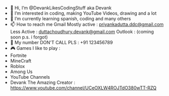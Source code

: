 - 👋 Hi, I’m @DevankLikesCodingStuff aka Devank
- 👀 I’m interested in coding, making YouTube Videos, drawing and a lot
- 🌱 I’m currently learning spanish, coding and many others 
- 📫 How to reach me
Gmail 
Mostly active : priyankadutta.ddc@gmail.com 
Less Active : duttachoudhury.devank@gmail.com
Outlook : (coming soon p.s. i forgot)
- 📱 My number DON'T CALL PLS : +91 123456789
- 🎮 Games I like to play :
-  Fortnite 
-  MineCraft
-  Roblox
-  Among Us
-  YouTube Channels
- Devank The Amazing Creator : https://www.youtube.com/channel/UCeOXLW4ROJTdO380wTT-RZQ
